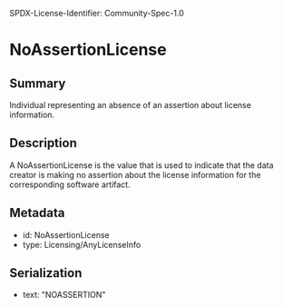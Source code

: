 SPDX-License-Identifier: Community-Spec-1.0

# NoAssertionLicense

## Summary

Individual representing an absence of an assertion about license information.

## Description

A NoAssertionLicense is the value that is used to indicate that the data creator
is making no assertion about the license information for the corresponding software artifact.

## Metadata

- id: NoAssertionLicense
- type: Licensing/AnyLicenseInfo

## Serialization

- text: "NOASSERTION"
